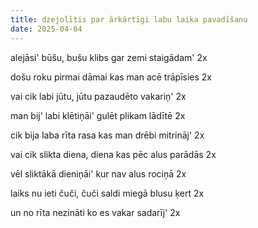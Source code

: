 ```yaml
---
title: dzejolītis par ārkārtīgi labu laika pavadīšanu
date: 2025-04-04
---
```

alejāsi'
būšu, bušu
klibs gar zemi
staigādam'
2x

došu roku
pirmai dāmai
kas man acē
trāpīsies
2x

vai cik labi
jūtu, jūtu
pazaudēto
vakariņ'
2x

man bij' labi
klētiņāi'
gulēt plikam
lādītē
2x

cik bija laba
rīta rasa
kas man drēbi
mitrināj'
2x

vai cik slikta
diena, diena
kas pēc alus
parādās
2x

vēl sliktākā
dieniņāi'
kur nav alus
rociņā
2x

laiks nu ieti
čuči, čuči
saldi miegā
blusu ķert
2x

un no rīta
nezināti
ko es vakar
sadarīj'
2x